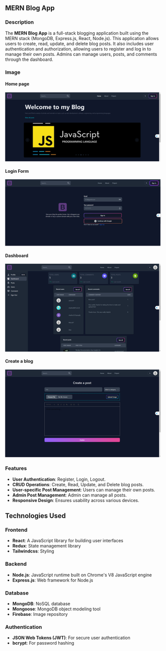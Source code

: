 ## MERN Blog App
### Description

The **MERN Blog App** is a full-stack blogging application built using the MERN stack (MongoDB, Express.js, React, Node.js). This application allows users to create, read, update, and delete blog posts. It also includes user authentication and authorization, allowing users to register and log in to manage their own posts. Admins can manage users, posts, and comments through the dashboard.
### Image
#### Home page
![Home Page](img/HomePage.png)
#### Login Form
![Login](img/LoginForm.png)

#### Dashboard
![Dashboard](img/Dashboard.png)

#### Create a blog
![blog](img/Blog.png)

### Features
* **User Authentication**: Register, Login, Logout.
* **CRUD Operations**: Create, Read, Update, and Delete blog posts.
* **User-specific Post Management**: Users can manage their own posts.
* **Admin Post Management**: Admin can manage all posts.
* **Responsive Design**: Ensures usability across various devices.

## Technologies Used

### Frontend
* **React**: A JavaScript library for building user interfaces
* **Redux**: State management library
* **Tailwindcss**: Styling

### Backend
* **Node.js**: JavaScript runtime built on Chrome's V8 JavaScript engine
* **Express.js**: Web framework for Node.js

### Database
* **MongoDB**: NoSQL database
* **Mongoose**: MongoDB object modeling tool
* **Firebase**: Image repository
  
### Authentication
* **JSON Web Tokens (JWT)**: For secure user authentication
* **bcrypt**: For password hashing


